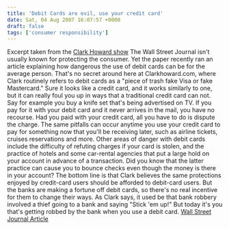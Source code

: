```yaml
---
title: 'Debit Cards are evil, use your credit card'
date: Sat, 04 Aug 2007 16:07:57 +0000
draft: false
tags: ['consumer responsibility']
---
```


Excerpt taken from the [Clark Howard show](http://clarkhoward.com/shownotes/category/7/40/) The Wall Street Journal isn't usually known for protecting the consumer. Yet the paper recently ran an article explaining how dangerous the use of debit cards can be for the average person. That's no secret around here at Clarkhoward.com, where Clark routinely refers to debit cards as a "piece of trash fake Visa or fake Mastercard." Sure it looks like a credit card, and it works similarly to one, but it can really foul you up in ways that a traditional credit card can not. Say for example you buy a knife set that's being advertised on TV. If you pay for it with your debit card and it never arrives in the mail, you have no recourse. Had you paid with your credit card, all you have to do is dispute the charge. The same pitfalls can occur anytime you use your credit card to pay for something now that you'll be receiving later, such as airline tickets, cruises reservations and more. Other areas of danger with debit cards include the difficulty of refuting charges if your card is stolen, and the practice of hotels and some car-rental agencies that put a large hold on your account in advance of a transaction. Did you know that the latter practice can cause you to bounce checks even though the money is there in your account? The bottom line is that Clark believes the same protections enjoyed by credit-card users should be afforded to debit-card users. But the banks are making a fortune off debit cards, so there's no real incentive for them to change their ways. As Clark says, it used be that bank robbery involved a thief going to a bank and saying "Stick 'em up!" But today it's you that's getting robbed by the bank when you use a debit card. [Wall Street Journal Article](http://online.wsj.com/public/article/SB118342179896655835.html)
